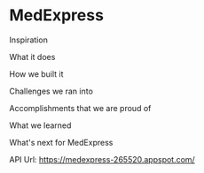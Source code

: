 # MedExpress

Inspiration

What it does

How we built it

Challenges we ran into

Accomplishments that we are proud of

What we learned

What's next for MedExpress

API Url: https://medexpress-265520.appspot.com/
